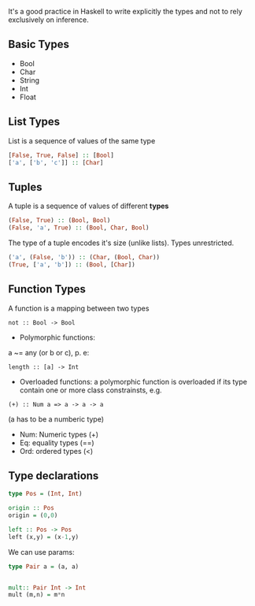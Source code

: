 
It's a good practice in Haskell to write explicitly the types and not to rely exclusively on inference.

## Basic Types

- Bool
- Char
- String
- Int
- Float

## List Types

List is a sequence of values of the same type

```hs
[False, True, False] :: [Bool]
['a', ['b', 'c']] :: [Char]
```

## Tuples

A tuple is a sequence of values of different **types**

```hs
(False, True) :: (Bool, Bool)
(False, 'a', True) :: (Bool, Char, Bool)
```

The type of a tuple encodes it's size (unlike lists). Types unrestricted.

```hs
('a', (False, 'b')) :: (Char, (Bool, Char))
(True, ['a', 'b']) :: (Bool, [Char])
```

## Function Types

A function is a mapping between two types

```
not :: Bool -> Bool
```

- Polymorphic functions:

a ~= any (or b or c), p. e:

```
length :: [a] -> Int
```

- Overloaded functions: a polymorphic function is overloaded if its type contain one or more class constrainsts, e.g.

```
(+) :: Num a => a -> a -> a
```

(a has to be a numberic type)

- Num: Numeric types (+)
- Eq: equality types (==)
- Ord: ordered types (<)

## Type declarations

```hs
type Pos = (Int, Int)

origin :: Pos
origin = (0,0)

left :: Pos -> Pos
left (x,y) = (x-1,y)
```

We can use params:

```hs
type Pair a = (a, a)


mult:: Pair Int -> Int
mult (m,n) = m*n
```
